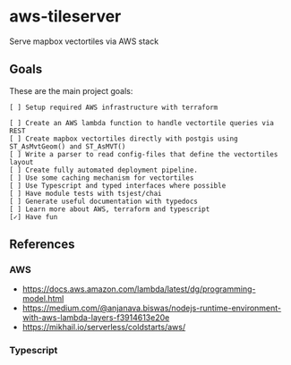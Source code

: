 # aws-tileserver
Serve mapbox vectortiles via AWS stack

## Goals

These are the main project goals: 

```
[ ] Setup required AWS infrastructure with terraform

[ ] Create an AWS lambda function to handle vectortile queries via REST
[ ] Create mapbox vectortiles directly with postgis using ST_AsMvtGeom() and ST_AsMVT()
[ ] Write a parser to read config-files that define the vectortiles layout
[ ] Create fully automated deployment pipeline.
[ ] Use some caching mechanism for vectortiles
[ ] Use Typescript and typed interfaces where possible
[ ] Have module tests with tsjest/chai
[ ] Generate useful documentation with typedocs
[ ] Learn more about AWS, terraform and typescript
[✓] Have fun
```

## References

### AWS

- https://docs.aws.amazon.com/lambda/latest/dg/programming-model.html
- https://medium.com/@anjanava.biswas/nodejs-runtime-environment-with-aws-lambda-layers-f3914613e20e
- https://mikhail.io/serverless/coldstarts/aws/

### Typescript